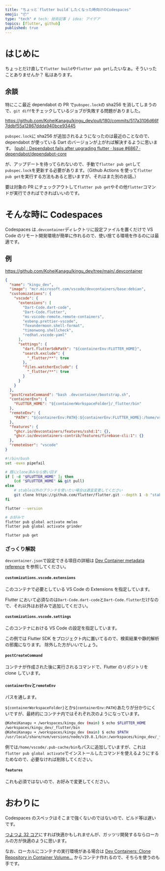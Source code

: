 ```yaml
---
title: "ちょっと`flutter build`したくなった時向けのCodespaces"
emoji: "📦"
type: "tech" # tech: 技術記事 / idea: アイデア
topics: [flutter, github]
published: true
---
```


# はじめに

ちょっとだけ直して`flutter build`や`flutter pub get`したいなぁ。そういったことありませんか？
私はあります。

## 余談

特にここ最近 dependabot の PR で`pubspec.lock`の sha256 を消してしまうので、`git diff`をチェックしているジョブが失敗する問題がありました。

https://github.com/KoheiKanagu/kingu_dev/pull/180/commits/517a3106d66f7ddbf55a12867ddda940bce93445

`pubspec.lock`に sha256 が追加されるようになったのは最近のことなので、dependabot が使っている Dart のバージョンが上がれば解決するように思います。
[\[pub\] : Dependabot fails after upgrading flutter · Issue \#6867 · dependabot/dependabot\-core](https://github.com/dependabot/dependabot-core/issues/6867)

が、アップデートを待ってられないので、手動で`flutter pub get`して`pubspec.lock`を更新する必要があります。（Github Actions を使って`flutter pub get`を実行する方法もあると思いますが、それはまた別のお話。）

要は対象の PR にチェックアウトして`flutter pub get`やその他`flutter`コマンドが実行できればできればいいのです。

# そんな時に Codespaces

Codespaces は`.devcontainer`ディレクトリに設定ファイルを置くだけで VS Code のリモート開発環境が簡単に作れるので、使い捨てる環境を作るのには最適です。

## 例

https://github.com/KoheiKanagu/kingu_dev/tree/main/.devcontainer

```json:.devcontainer/devcontainer.json
{
  "name": "kingu_dev",
  "image": "mcr.microsoft.com/vscode/devcontainers/base:debian",
  "customizations": {
    "vscode": {
      "extensions": [
        "Dart-Code.dart-code",
        "Dart-Code.flutter",
        "ms-vscode-remote.remote-containers",
        "esbenp.prettier-vscode",
        "foxundermoon.shell-format",
        "timonwong.shellcheck",
        "redhat.vscode-yaml"
      ],
      "settings": {
        "dart.flutterSdkPath": "${containerEnv:FLUTTER_HOME}",
        "search.exclude": {
          "_flutter/**": true
        },
        "files.watcherExclude": {
          "_flutter/**": true
        }
      }
    }
  },
  "postCreateCommand": "bash .devcontainer/bootstrap.sh",
  "containerEnv": {
    "FLUTTER_HOME": "${containerWorkspaceFolder}/_flutter/bin"
  },
  "remoteEnv": {
    "PATH": "${containerEnv:PATH}:${containerEnv:FLUTTER_HOME}:/home/vscode/.pub-cache/bin"
  },
  "features": {
    "ghcr.io/devcontainers/features/sshd:1": {},
    "ghcr.io/devcontainers-contrib/features/firebase-cli:1": {}
  },
  "remoteUser": "vscode"
}
```

```sh:.devcontainer/bootstrap.sh
#!/bin/bash
set -euxo pipefail

# 既にclone済みなら使い回す
if [ -d "$FLUTTER_HOME" ]; then
    (cd "$FLUTTER_HOME" && git pull)
else
    # stable以外のブランチを使いたい場合は適宜変更してください
    git clone https://github.com/flutter/flutter.git --depth 1 -b "stable" "_flutter"
fi

flutter --version

# お好みで
flutter pub global activate melos
flutter pub global activate grinder

flutter pub get
```

### ざっくり解説

`devcontainer.json`で設定できる項目の詳細は [Dev Container metadata reference](https://containers.dev/implementors/json_reference/) を参照してください。

#### `customizations.vscode.extensions`

このコンテナで必要としている VS Code の Extensions を指定しています。

Flutter において必須なのは`Dart-Code.dart-code`と`Dart-Code.flutter`だけなので、それ以外はお好みで追加してください。

#### `customizations.vscode.settings`

このコンテナにおける VS Code の設定を指定しています。

この例では Flutter SDK をプロジェクト内に置いてるので、検索結果や静的解析の邪魔になります。
除外した方がいいでしょう。

#### `postCreateCommand`

コンテナが作成された後に実行されるコマンドで、Flutter のリポジトリを clone しています。

#### `containerEnv`と`remoteEnv`

パスを通します。

`${containerWorkspaceFolder}`とか`${containerEnv:PATH}`あたりが分かりにくいですが、最終的にコンテナ内ではそれぞれ次のようになっています。

```sh
@KoheiKanagu ➜ /workspaces/kingu_dev (main) $ echo $FLUTTER_HOME
/workspaces/kingu_dev/_flutter/bin
@KoheiKanagu ➜ /workspaces/kingu_dev (main) $ echo $PATH
/usr/local/share/nvm/versions/node/v19.8.1/bin:/workspaces/kingu_dev/_flutter/bin/:/vscode/bin/linux-x64/b7886d7461186a5eac768481578c1d7ca80e2d21/bin/remote-cli:/usr/local/sbin:/usr/local/bin:/usr/sbin:/usr/bin:/sbin:/bin:/workspaces/kingu_dev/_flutter/bin:/home/vscode/.pub-cache/bin:/home/vscode/.local/bin
```

例では`/home/vscode/.pub-cache/bin`もパスに追加していますが、これは`flutter pub global activate`でインストールしたコマンドを使えるようにするためなので、必要なければ削除してください。

#### `features`

これも必須ではないので、お好みで変更してください。

# おわりに

Codespaces のスペックはそこまで強くないのではないので、ビルド等は遅いです。

[つよつよ 32 コア](https://docs.github.com/ja/billing/managing-billing-for-github-codespaces/about-billing-for-github-codespaces#pricing-for-paid-usage)にすれば快適かもしれませんが、ガッツリ開発するならローカルの方が快適のように思います。

なお、ローカルにコンテナの実行環境がある場合は [Dev Containers: Clone Repository in Container Volume...](https://code.visualstudio.com/docs/devcontainers/containers#_quick-start-open-a-git-repository-or-github-pr-in-an-isolated-container-volume) からコンテナ作れるので、そちらを使うのも手です。

